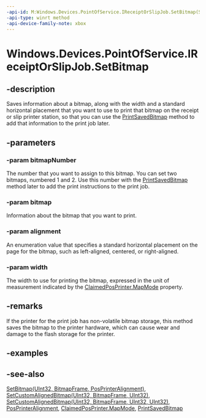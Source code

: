 ```yaml
---
-api-id: M:Windows.Devices.PointOfService.IReceiptOrSlipJob.SetBitmap(System.UInt32,Windows.Graphics.Imaging.BitmapFrame,Windows.Devices.PointOfService.PosPrinterAlignment,System.UInt32)
-api-type: winrt method
-api-device-family-note: xbox
---
```


<!-- Method syntax
public void SetBitmap(System.UInt32 bitmapNumber, Windows.Graphics.Imaging.BitmapFrame bitmap, Windows.Devices.PointOfService.PosPrinterAlignment alignment, System.UInt32 width)
-->

# Windows.Devices.PointOfService.IReceiptOrSlipJob.SetBitmap

## -description
Saves information about a bitmap, along with the width and a standard horizontal placement that you want to use to print that bitmap on the receipt or slip printer station, so that you can use the [PrintSavedBitmap](ireceiptorslipjob_printsavedbitmap_1902948304.md) method to add that information to the print job later.

## -parameters
### -param bitmapNumber
The number that you want to assign to this bitmap. You can set two bitmaps, numbered 1 and 2. Use this number with the [PrintSavedBitmap](ireceiptorslipjob_printsavedbitmap_1902948304.md) method later to add the print instructions to the print job.

### -param bitmap
Information about the bitmap that you want to print.

### -param alignment
An enumeration value that specifies a standard horizontal placement on the page for the bitmap, such as left-aligned, centered, or right-aligned.

### -param width
The width to use for printing the bitmap, expressed in the unit of measurement indicated by the [ClaimedPosPrinter.MapMode](claimedposprinter_mapmode.md) property.

## -remarks
If the printer for the print job has non-volatile bitmap storage, this method saves the bitmap to the printer hardware, which can cause wear and damage to the flash storage for the printer.

## -examples

## -see-also
[SetBitmap(UInt32, BitmapFrame, PosPrinterAlignment)](ireceiptorslipjob_setbitmap_489195165.md), [SetCustomAlignedBitmap(UInt32, BitmapFrame, UInt32)](ireceiptorslipjob_setcustomalignedbitmap_1134515791.md), [SetCustomAlignedBitmap(UInt32, BitmapFrame, UInt32, UInt32)](ireceiptorslipjob_setcustomalignedbitmap_1547903367.md), [PosPrinterAlignment](posprinteralignment.md), [ClaimedPosPrinter.MapMode](claimedposprinter_mapmode.md), [PrintSavedBitmap](ireceiptorslipjob_printsavedbitmap.md)